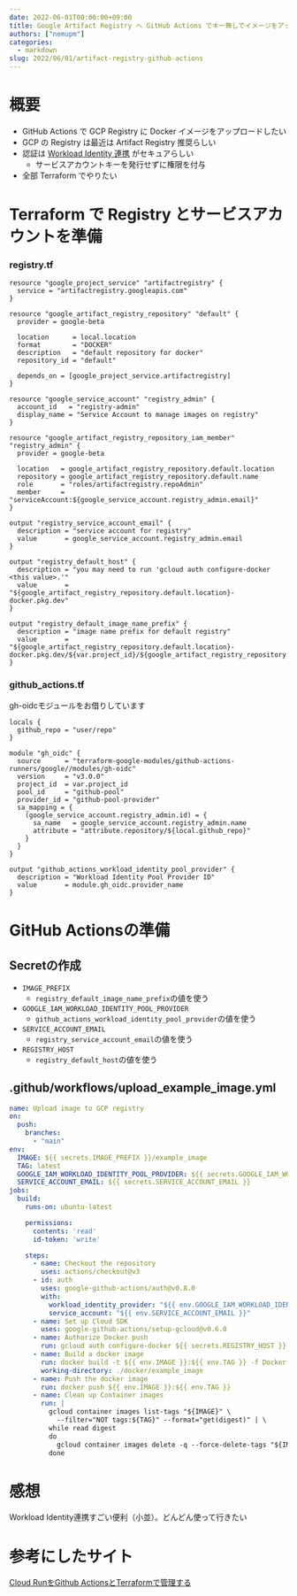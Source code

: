 ```yaml
---
date: 2022-06-01T00:00:00+09:00
title: Google Artifact Registry へ GitHub Actions でキー無しでイメージをアップロード with Terraform
authors: ["nemupm"]
categories:
  - markdown
slug: 2022/06/01/artifact-registry-github-actions
---
```


# 概要

- GitHub Actions で GCP Registry に Docker イメージをアップロードしたい
- GCP の Registry は最近は Artifact Registry 推奨らしい
- 認証は [Workload Identity 連携]([https://cloud.google.com/blog/ja/products/identity-security/enable-keyless-access-to-gcp-with-workload-identity-federation](https://cloud.google.com/blog/ja/products/identity-security/enable-keyless-access-to-gcp-with-workload-identity-federation)) がセキュアらしい
  - サービスアカウントキーを発行せずに権限を付与 
- 全部 Terraform でやりたい

# Terraform で Registry とサービスアカウントを準備

### registry.tf

```hcl
resource "google_project_service" "artifactregistry" {
  service = "artifactregistry.googleapis.com"
}

resource "google_artifact_registry_repository" "default" {
  provider = google-beta

  location      = local.location
  format        = "DOCKER"
  description   = "default repository for docker"
  repository_id = "default"

  depends_on = [google_project_service.artifactregistry]
}

resource "google_service_account" "registry_admin" {
  account_id   = "registry-admin"
  display_name = "Service Account to manage images on registry"
}

resource "google_artifact_registry_repository_iam_member" "registry_admin" {
  provider = google-beta

  location   = google_artifact_registry_repository.default.location
  repository = google_artifact_registry_repository.default.name
  role       = "roles/artifactregistry.repoAdmin"
  member     = "serviceAccount:${google_service_account.registry_admin.email}"
}

output "registry_service_account_email" {
  description = "service account for registry"
  value       = google_service_account.registry_admin.email
}

output "registry_default_host" {
  description = "you may need to run 'gcloud auth configure-docker <this value>.'"
  value       = "${google_artifact_registry_repository.default.location}-docker.pkg.dev"
}

output "registry_default_image_name_prefix" {
  description = "image name prefix for default registry"
  value       = "${google_artifact_registry_repository.default.location}-docker.pkg.dev/${var.project_id}/${google_artifact_registry_repository.default.repository_id}"
}
```

### github_actions.tf

gh-oidcモジュールをお借りしています

```hcl
locals {
  github_repo = "user/repo"
}

module "gh_oidc" {
  source      = "terraform-google-modules/github-actions-runners/google//modules/gh-oidc"
  version     = "v3.0.0"
  project_id  = var.project_id
  pool_id     = "github-pool"
  provider_id = "github-pool-provider"
  sa_mapping = {
    (google_service_account.registry_admin.id) = {
      sa_name   = google_service_account.registry_admin.name
      attribute = "attribute.repository/${local.github_repo}"
    }
  }
}

output "github_actions_workload_identity_pool_provider" {
  description = "Workload Identity Pool Provider ID"
  value       = module.gh_oidc.provider_name
}
```

# GitHub Actionsの準備

## Secretの作成

- `IMAGE_PREFIX`
    - `registry_default_image_name_prefix`の値を使う
- `GOOGLE_IAM_WORKLOAD_IDENTITY_POOL_PROVIDER`
    - `github_actions_workload_identity_pool_provider`の値を使う
- `SERVICE_ACCOUNT_EMAIL`
    - `registry_service_account_email`の値を使う
- `REGISTRY_HOST`
    - `registry_default_host`の値を使う

## .github/workflows/upload_example_image.yml

```yml
name: Upload image to GCP registry
on:
  push:
    branches:
      - "main"
env:
  IMAGE: ${{ secrets.IMAGE_PREFIX }}/example_image
  TAG: latest
  GOOGLE_IAM_WORKLOAD_IDENTITY_POOL_PROVIDER: ${{ secrets.GOOGLE_IAM_WORKLOAD_IDENTITY_POOL_PROVIDER }}
  SERVICE_ACCOUNT_EMAIL: ${{ secrets.SERVICE_ACCOUNT_EMAIL }}
jobs:
  build:
    runs-on: ubuntu-latest

    permissions:
      contents: 'read'
      id-token: 'write'

    steps:
      - name: Checkout the repository
        uses: actions/checkout@v3
      - id: auth
        uses: google-github-actions/auth@v0.8.0
        with:
          workload_identity_provider: "${{ env.GOOGLE_IAM_WORKLOAD_IDENTITY_POOL_PROVIDER }}"
          service_account: "${{ env.SERVICE_ACCOUNT_EMAIL }}"
      - name: Set up Cloud SDK
        uses: google-github-actions/setup-gcloud@v0.6.0
      - name: Authorize Docker push
        run: gcloud auth configure-docker ${{ secrets.REGISTRY_HOST }}
      - name: Build a docker image
        run: docker build -t ${{ env.IMAGE }}:${{ env.TAG }} -f Dockerfile .
        working-directory: ./docker/example_image
      - name: Push the docker image
        run: docker push ${{ env.IMAGE }}:${{ env.TAG }}
      - name: Clean up Container images
        run: |
          gcloud container images list-tags "${IMAGE}" \
            --filter="NOT tags:${TAG}" --format="get(digest)" | \
          while read digest
          do
            gcloud container images delete -q --force-delete-tags "${IMAGE}@$digest"
          done
```

# 感想

Workload Identity連携すごい便利（小並）。どんどん使って行きたい

# 参考にしたサイト

[Cloud RunをGithub ActionsとTerraformで管理する](https://zenn.dev/nnabeyang/articles/05ce98c4955123)
